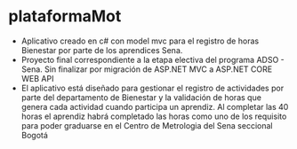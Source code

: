 # plataformaMot
- Aplicativo creado en c# con model mvc para el registro de horas Bienestar por parte de los aprendices Sena.
- Proyecto final correspondiente a la etapa electiva del programa ADSO - Sena. Sin finalizar por migración de ASP.NET MVC a ASP.NET CORE WEB API
- El aplicativo está diseñado para gestionar el registro de actividades por parte del departamento de Bienestar y la validación de horas que genera cada actividad cuando participa un aprendiz. Al completar las 40 horas el aprendiz habrá completado las horas como uno de los requisito para poder graduarse en el Centro de Metrologia del Sena seccional Bogotá


